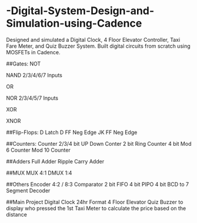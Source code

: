 # -Digital-System-Design-and-Simulation-using-Cadence
 Designed and simulated a Digital Clock, 4 Floor Elevator Controller, Taxi Fare Meter, and Quiz Buzzer System. Built digital  circuits from scratch using MOSFETs in Cadence. 

##Gates:
NOT

NAND 2/3/4/6/7 Inputs

OR

NOR 2/3/4/5/7 Inputs

XOR

XNOR


##Flip-Flops:
D Latch
D FF Neg Edge
JK FF Neg Edge

##Counters:
Counter 2/3/4 bit
UP Down Conter 2 bit
Ring Counter 4 bit
Mod 6 Counter
Mod 10 Counter

##Adders
Full Adder
Ripple Carry Adder

##MUX
MUX 4:1 
DMUX 1:4 

##Others
Encoder 4:2 / 8:3 
Comparator 2 bit
FIFO 4 bit
PIPO 4 bit
BCD to 7 Segment Decoder

##Main Project
Digital Clock 24hr Format
4 Floor Elevator
Quiz Buzzer to display who pressed the 1st
Taxi Meter to calculate the price based on the distance



